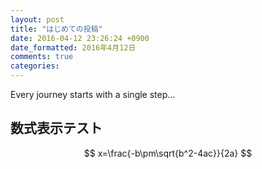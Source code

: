 ```yaml
---
layout: post
title: "はじめての投稿"
date: 2016-04-12 23:26:24 +0900
date_formatted: 2016年4月12日
comments: true
categories: 
---
```


Every journey starts with a single step...

<!--more-->

数式表示テスト
--------------

$$
x=\frac{-b\pm\sqrt{b^2-4ac}}{2a}
$$
